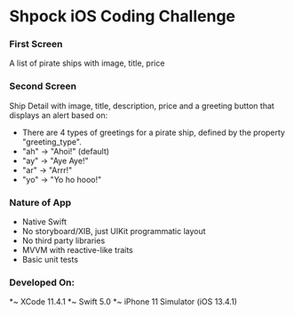 # Shpock iOS Coding Challenge 

### First Screen
A list of pirate ships with image, title, price

### Second Screen
Ship Detail with image, title, description, price and a greeting button that displays an alert based on:
* There are 4 types of greetings for a pirate ship, defined by the property "greeting_type".
* "ah" -> "Ahoi!" (default)
* "ay" -> "Aye Aye!"
* "ar" -> "Arrr!"
* "yo" -> "Yo ho hooo!"

### Nature of App
* Native Swift
* No storyboard/XIB, just UIKit programmatic layout
* No third party libraries
* MVVM with reactive-like traits
* Basic unit tests

### Developed On:
*~ XCode 11.4.1
*~ Swift 5.0
*~ iPhone 11 Simulator (iOS 13.4.1)
